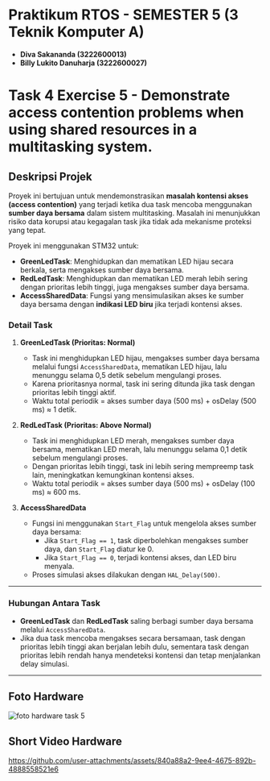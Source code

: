# Praktikum RTOS - SEMESTER 5 (3 Teknik Komputer A)

- **Diva Sakananda (3222600013)**  
- **Billy Lukito Danuharja (3222600027)**  

# Task 4 Exercise 5 - Demonstrate access contention problems when using shared resources in a multitasking system.

## Deskripsi Projek
Proyek ini bertujuan untuk mendemonstrasikan **masalah kontensi akses (access contention)** yang terjadi ketika dua task mencoba menggunakan **sumber daya bersama** dalam sistem multitasking. Masalah ini menunjukkan risiko data korupsi atau kegagalan task jika tidak ada mekanisme proteksi yang tepat. 

Proyek ini menggunakan STM32 untuk:
- **GreenLedTask**: Menghidupkan dan mematikan LED hijau secara berkala, serta mengakses sumber daya bersama.
- **RedLedTask**: Menghidupkan dan mematikan LED merah lebih sering dengan prioritas lebih tinggi, juga mengakses sumber daya bersama.
- **AccessSharedData**: Fungsi yang mensimulasikan akses ke sumber daya bersama dengan **indikasi LED biru** jika terjadi kontensi akses.


### Detail Task
1. **GreenLedTask (Prioritas: Normal)**  
   - Task ini menghidupkan LED hijau, mengakses sumber daya bersama melalui fungsi `AccessSharedData`, mematikan LED hijau, lalu menunggu selama 0,5 detik sebelum mengulangi proses.  
   - Karena prioritasnya normal, task ini sering ditunda jika task dengan prioritas lebih tinggi aktif.  
   - Waktu total periodik = akses sumber daya (500 ms) + osDelay (500 ms) ≈ 1 detik.  

2. **RedLedTask (Prioritas: Above Normal)**  
   - Task ini menghidupkan LED merah, mengakses sumber daya bersama, mematikan LED merah, lalu menunggu selama 0,1 detik sebelum mengulangi proses.  
   - Dengan prioritas lebih tinggi, task ini lebih sering mempreemp task lain, meningkatkan kemungkinan kontensi akses.  
   - Waktu total periodik = akses sumber daya (500 ms) + osDelay (100 ms) ≈ 600 ms.  

3. **AccessSharedData**  
   - Fungsi ini menggunakan `Start_Flag` untuk mengelola akses sumber daya bersama:
     - Jika `Start_Flag == 1`, task diperbolehkan mengakses sumber daya, dan `Start_Flag` diatur ke 0.  
     - Jika `Start_Flag == 0`, terjadi kontensi akses, dan LED biru menyala.  
   - Proses simulasi akses dilakukan dengan `HAL_Delay(500)`.

---

### Hubungan Antara Task
- **GreenLedTask** dan **RedLedTask** saling berbagi sumber daya bersama melalui `AccessSharedData`.  
- Jika dua task mencoba mengakses secara bersamaan, task dengan prioritas lebih tinggi akan berjalan lebih dulu, sementara task dengan prioritas lebih rendah hanya mendeteksi kontensi dan tetap menjalankan delay simulasi.  

---

## Foto Hardware
![foto hardware task 5](https://github.com/user-attachments/assets/ad0a5332-fcf2-4d59-aa9c-bd828a499cbf)


## Short Video Hardware


https://github.com/user-attachments/assets/840a88a2-9ee4-4675-892b-4888558521e6


